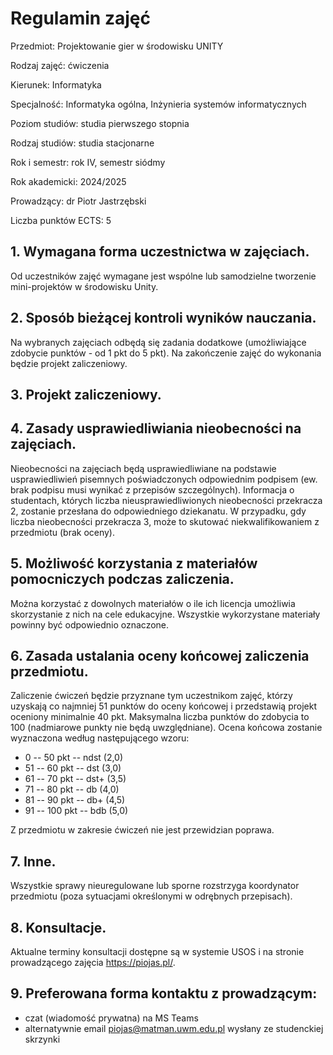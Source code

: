 # Regulamin zajęć

Przedmiot: Projektowanie gier w środowisku UNITY

Rodzaj zajęć: ćwiczenia 

Kierunek: Informatyka

Specjalność: Informatyka ogólna, Inżynieria systemów informatycznych

Poziom studiów: studia pierwszego stopnia

Rodzaj studiów: studia stacjonarne

Rok i semestr: rok IV, semestr siódmy

Rok akademicki: 2024/2025

Prowadzący: dr Piotr Jastrzębski

Liczba punktów ECTS: 5

## 1. Wymagana forma uczestnictwa w zajęciach.

Od uczestników zajęć wymagane jest wspólne lub samodzielne tworzenie mini-projektów w środowisku Unity.

## 2. Sposób bieżącej kontroli wyników nauczania.

Na wybranych zajęciach odbędą się zadania dodatkowe (umożliwiające zdobycie punktów - od 1 pkt do 5 pkt). Na zakończenie zajęć do wykonania będzie projekt zaliczeniowy. 

## 3. Projekt zaliczeniowy.

## 4. Zasady usprawiedliwiania nieobecności na zajęciach.

Nieobecności na zajęciach będą usprawiedliwiane na podstawie usprawiedliwień pisemnych poświadczonych odpowiednim podpisem (ew. brak podpisu musi wynikać z przepisów szczególnych). 
Informacja o studentach, których liczba nieusprawiedliwionych nieobecności przekracza 2, zostanie przesłana do odpowiedniego dziekanatu. W przypadku, gdy liczba nieobecności przekracza 3, może to skutować niekwalifikowaniem z przedmiotu (brak oceny).

## 5. Możliwość korzystania z materiałów pomocniczych podczas zaliczenia.

Można korzystać z dowolnych materiałów o ile ich licencja umożliwia skorzystanie z nich na cele edukacyjne. Wszystkie wykorzystane materiały powinny być odpowiednio oznaczone.

## 6. Zasada ustalania oceny końcowej zaliczenia przedmiotu.

Zaliczenie ćwiczeń będzie przyznane tym uczestnikom zajęć, którzy uzyskają co najmniej 51 punktów do oceny końcowej i przedstawią projekt oceniony minimalnie 40 pkt.
Maksymalna liczba punktów do zdobycia to 100 (nadmiarowe punkty nie będą uwzględniane). Ocena końcowa zostanie wyznaczona według następującego wzoru:

-   0 -- 50 pkt -- ndst (2,0)
-   51 -- 60 pkt -- dst (3,0)
-   61 -- 70 pkt -- dst+ (3,5)
-   71 -- 80 pkt -- db (4,0)
-   81 -- 90 pkt -- db+ (4,5)
-   91 -- 100 pkt -- bdb (5,0)

Z przedmiotu w zakresie ćwiczeń nie jest przewidzian poprawa.

## 7. Inne.

Wszystkie sprawy nieuregulowane lub sporne rozstrzyga koordynator przedmiotu (poza sytuacjami określonymi w odrębnych przepisach).

## 8. Konsultacje.

Aktualne terminy konsultacji dostępne są w systemie USOS i na stronie prowadzącego zajęcia <https://piojas.pl/>.

## 9. Preferowana forma kontaktu z prowadzącym:

-   czat (wiadomość prywatna) na MS Teams
-   alternatywnie email <piojas@matman.uwm.edu.pl> wysłany ze studenckiej skrzynki
